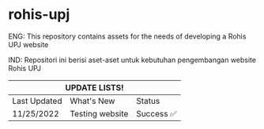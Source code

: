 # rohis-upj

ENG: This repository contains assets for the needs of developing a Rohis UPJ website

IND: Repositori ini berisi aset-aset untuk kebutuhan pengembangan website Rohis UPJ


<table class="tg">
<thead>
  <tr>
    <th class="tg-0pky" colspan="3">UPDATE LISTS!</th>
  </tr>
</thead>
<tbody>
  <tr>
    <td class="tg-0pky">  Last Updated  </td>
    <td class="tg-0pky">  What's New  </td>
    <td class="tg-0pky">  Status  </td>
  </tr>
  <tr>
    <td class="tg-0pky">11/25/2022</td>
    <td class="tg-0pky">Testing website</td>
    <td class="tg-0pky">Success ✅</td>
  </tr>
</tbody>
</table>
